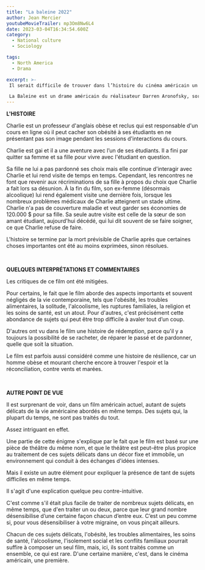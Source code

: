```yaml
---
title: "La baleine 2022"
author: Jean Mercier
youtubeMovieTrailer: mp3Om8Nw6L4
date: 2023-03-04T16:34:54.600Z
category:
  - National culture
  - Sociology

tags:
  - North America
  - Drama

excerpt: >-
 Il serait difficile de trouver dans l’histoire du cinéma américain un film qui traite aussi directement de tant de questions délicates de l’Amérique contemporaine tout à la fois, notamment l’obésité, la religion, l’homophobie, l’éclatement de la famille et le système de santé. Ce film est un phénomène rare.

 La Baleine est un drame américain du réalisateur Darren Aronofsky, sorti en décembre 2022. L'acteur principal, Brendan Fraser, a été nommé dans la catégorie du meilleur acteur  pour la course aux Oscars de 2023. Le film s'inspire d'une pièce de théâtre du même titre.
---
```


**L'HISTOIRE**

Charlie est un professeur d'anglais obèse et reclus qui est responsable d'un cours en ligne où il peut cacher son obésité à ses étudiants en ne présentant pas son image pendant les sessions d'interactions du cours.

Charlie est gai et il a une aventure avec l’un de ses étudiants. Il a fini par quitter sa femme et sa fille pour vivre avec l'étudiant en question.

Sa fille ne lui a pas pardonné ses choix mais elle continue d'interagir avec Charlie et lui rend visite de temps en temps. Cependant, les rencontres ne font que revenir aux récriminations de sa fille à propos du choix que Charlie a fait lors sa désunion. À la fin du film, son ex-femme (désormais alcoolique) lui rend également visite une dernière fois, lorsque les nombreux problèmes médicaux de Charlie atteignent un stade ultime. Charlie n'a pas de couverture maladie et veut garder ses économies de 120.000 $ pour sa fille. Sa seule autre visite est celle de la sœur de son amant étudiant, aujourd'hui décédé, qui lui dit souvent de se faire soigner, ce que Charlie refuse de faire.

L'histoire se termine par la mort prévisible de Charlie après que certaines choses importantes ont été au moins exprimées, sinon résolues.

 

**QUELQUES INTERPRÉTATIONS ET COMMENTAIRES**

Les critiques de ce film ont été mitigées.

Pour certains, le fait que le film aborde des aspects importants et souvent négligés de la vie contemporaine, tels que l'obésité, les troubles alimentaires, la solitude, l'alcoolisme, les ruptures familiales, la religion et les soins de santé, est un atout. Pour d'autres, c'est précisément cette abondance de sujets qui peut être trop difficile à avaler tout d’un coup.

D'autres ont vu dans le film une histoire de rédemption, parce qu'il y a toujours la possibilité de se racheter, de réparer le passé et de pardonner, quelle que soit la situation.

Le film est parfois aussi considéré comme une histoire de résilience, car un homme obèse et mourant cherche encore à trouver l'espoir et la réconciliation, contre vents et marées.

 

**AUTRE POINT DE VUE**

Il est surprenant de voir, dans un film américain actuel, autant de sujets délicats de la vie américaine abordés en même temps. Des sujets qui, la plupart du temps, ne sont pas traités du tout.  

Assez intriguant en effet.

Une partie de cette énigme s'explique par le fait que le film est basé sur une pièce de théâtre du même nom, et que le théâtre est peut-être plus propice au traitement de ces sujets délicats dans un décor fixe et immobile, un environnement qui conduit à des échanges d'idées intenses.

Mais il existe un autre élément pour expliquer la présence de tant de sujets difficiles en même temps.

Il s'agit d'une explication quelque peu contre-intuitive.

C'est comme s'il était plus facile de traiter de nombreux sujets délicats, en même temps, que d'en traiter un ou deux, parce que leur grand nombre désensibilise d’une certaine façon chacun d’entre eux. C’est un peu comme si, pour vous désensibiliser à votre migraine, on vous pinçait ailleurs.

Chacun de ces sujets délicats, l'obésité, les troubles alimentaires, les soins de santé, l'alcoolisme, l'isolement social et les conflits familiaux pourrait suffire à composer un seul film, mais, ici, ils sont traités comme un ensemble, ce qui est rare. D'une certaine manière, c'est, dans le cinéma américain, une première.

 

 